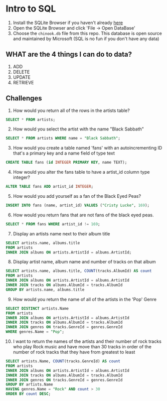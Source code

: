 # Intro to SQL

1. Install the SQLite Browser if you haven't already [here](http://sqlitebrowser.org/)
2. Open the SQLite Browser and click 'File -> Open DataBase'
3. Choose the `chinook.db` file from this repo. This database is open source and maintained by Microsoft (SQL is no fun if you don't have any data)


## WHAT are the 4 things I can do to data?

1. ADD
2. DELETE
3. UPDATE
4. RETRIEVE



## Challenges

1. How would you return all of the rows in the artists table?
```SQL
SELECT * FROM artists;
```
2. How would you select the artist with the name "Black Sabbath"
```SQL
SELECT * FROM artists WHERE name = "Black Sabbath";

```
3. How would you create a table named 'fans' with an autoincrementing ID that's a primary key and a name field of type text

```sql
CREATE TABLE fans (id INTEGER PRIMARY KEY, name TEXT);
  ```

  4. How would you alter the fans table to have a artist_id column type integer?

  ```sql
  ALTER TABLE fans ADD artist_id INTEGER;
  ```
  5. How would you add yourself as a fan of the Black Eyed Peas?
  ```sql
  INSERT INTO fans (name, artist_id) VALUES ("Cristy Lucke", 169);
  ```


  6. How would you return fans that are not fans of the black eyed peas.
  ```sql
  SELECT * FROM fans WHERE artist_id != 169;
  ```
  7. Display an artists name next to their album title
  ```sql
  SELECT artists.name, albums.title
  FROM artists
  INNER JOIN albums ON artists.ArtistId = albums.ArtistId;
  ```

  8. Display artist name, album name and number of tracks on that album
  ```sql
  SELECT artists.name, albums.title, COUNT(tracks.AlbumId) AS count
  FROM artists
  INNER JOIN albums ON artists.ArtistId = albums.ArtistId
  INNER JOIN tracks ON albums.AlbumId = tracks.AlbumId
  GROUP BY artists.name, albums.title
  ```

  9.  How would you return the name of all of the artists in the 'Pop' Genre
  ```sql
  SELECT DISTINCT artists.Name
  FROM artists
  INNER JOIN albums ON artists.ArtistId = albums.ArtistId
  INNER JOIN tracks ON albums.AlbumId = tracks.AlbumId
  INNER JOIN genres ON tracks.GenreId = genres.GenreId
  WHERE genres.Name = "Pop";    
  ```


  10. I want to return the names of the artists and their number of rock tracks
  who play Rock music
  and have move than 30 tracks
  in order of the number of rock tracks that they have
  from greatest to least

  ```sql
  SELECT artists.Name, COUNT(tracks.GenreId) AS count
  FROM artists
  INNER JOIN albums ON artists.ArtistId = albums.ArtistId
  INNER JOIN tracks ON albums.AlbumId = tracks.AlbumId
  INNER JOIN genres ON tracks.GenreId = genres.GenreId
  GROUP BY artists.Name
  HAVING genres.Name = "Rock" AND count > 30
  ORDER BY count DESC;
  ```
